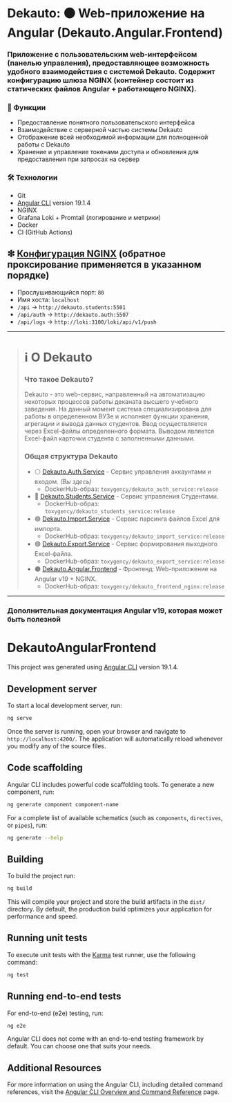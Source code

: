 # Dekauto: 🟠 Web-приложение на Angular (Dekauto.Angular.Frontend)
### Приложение с пользовательским web-интерфейсом (панелью управления), предоставляющее возможность удобного взаимодействия с системой Dekauto. Содержит конфигурацию шлюза NGINX (контейнер состоит из статических файлов Angular + работающего NGINX).

### 🔸 Функции
- Предоставление понятного пользовательского интерфейса
- Взаимодействие с серверной частью системы Dekauto
- Отображение всей необходимой информации для полноценной работы с Dekauto
- Хранение и управление токенами доступа и обновления для предоставления при запросах на сервер

### 🛠 Технологии
- Git
- [Angular CLI](https://github.com/angular/angular-cli) version 19.1.4
- NGINX
- Grafana Loki + Promtail (логирование и метрики)
- Docker
- CI (GitHub Actions)

## ❇ [Конфигурация NGINX](https://github.com/TOXYGENCY/Dekauto.Angular.Frontend/blob/master/nginx.conf) (обратное проксирование применяется в указанном порядке)
- Прослушивающийся порт: `80`
- Имя хоста: `localhost`
- `/api` -> `http://dekauto.students:5501`
- `/api/auth` -> `http://dekauto.auth:5507`
- `/api/logs` -> `http://loki:3100/loki/api/v1/push`

---
># ℹ О Dekauto
>### Что такое Dekauto?
>Dekauto - это web-сервис, направленный на автоматизацию некоторых процессов работы деканата высшего учебного заведения. На данный момент система специализирована для работы в определенном ВУЗе и исполняет функции хранения, агрегации и вывода данных студентов. Ввод осуществляется через Excel-файлы определенного формата. Выводом является Excel-файл карточки студента с заполненными данными. 
>
>### Общая структура Dekauto
>* ⚪ [Dekauto.Auth.Service](https://github.com/TOXYGENCY/Dekauto.Auth.Service) - Сервис управления аккаунтами и входом. _(Вы здесь)_
>    * DockerHub-образ: `toxygency/dekauto_auth_service:release`
>* 🔵 [Dekauto.Students.Service](https://github.com/TOXYGENCY/Dekauto.Students.Service) - Сервис управления Студентами.
>    * DockerHub-образ: `toxygency/dekauto_students_service:release`
>* 🟣 [Dekauto.Import.Service](https://github.com/TOXYGENCY/Dekauto.Import.Service) - Сервис парсинга файлов Excel для импорта.
>    * DockerHub-образ: `toxygency/dekauto_import_service:release`
>* 🟢 [Dekauto.Export.Service](https://github.com/TOXYGENCY/Dekauto.Export.Service) - Сервис формирования выходного Excel-файла.
>    * DockerHub-образ: `toxygency/dekauto_export_service:release`
>* 🟠 [Dekauto.Angular.Frontend](https://github.com/TOXYGENCY/Dekauto.Angular.Frontend) - Фронтенд: Web-приложение на Angular v19 + NGINX.
>    * DockerHub-образ: `toxygency/dekauto_frontend_nginx:release`
---

### Дополнительная документация Angular v19, которая может быть полезной

# DekautoAngularFrontend

This project was generated using [Angular CLI](https://github.com/angular/angular-cli) version 19.1.4.

## Development server

To start a local development server, run:

```bash
ng serve
```

Once the server is running, open your browser and navigate to `http://localhost:4200/`. The application will automatically reload whenever you modify any of the source files.

## Code scaffolding

Angular CLI includes powerful code scaffolding tools. To generate a new component, run:

```bash
ng generate component component-name
```

For a complete list of available schematics (such as `components`, `directives`, or `pipes`), run:

```bash
ng generate --help
```

## Building

To build the project run:

```bash
ng build
```

This will compile your project and store the build artifacts in the `dist/` directory. By default, the production build optimizes your application for performance and speed.

## Running unit tests

To execute unit tests with the [Karma](https://karma-runner.github.io) test runner, use the following command:

```bash
ng test
```

## Running end-to-end tests

For end-to-end (e2e) testing, run:

```bash
ng e2e
```

Angular CLI does not come with an end-to-end testing framework by default. You can choose one that suits your needs.

## Additional Resources

For more information on using the Angular CLI, including detailed command references, visit the [Angular CLI Overview and Command Reference](https://angular.dev/tools/cli) page.
